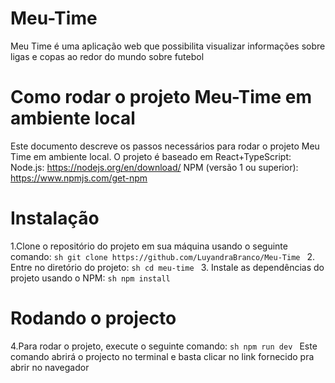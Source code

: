 # Meu-Time
Meu Time é uma aplicação web que possibilita visualizar informações sobre ligas e copas ao redor do mundo sobre futebol
# Como rodar o projeto Meu-Time em ambiente local
Este documento descreve os passos necessários para rodar o projeto Meu Time em ambiente local. O projeto é baseado em React+TypeScript:
  Node.js: https://nodejs.org/en/download/
  NPM (versão 1 ou superior): https://www.npmjs.com/get-npm
# Instalação
  1.Clone o repositório do projeto em sua máquina usando o seguinte comando:
      ```sh git clone https://github.com/LuyandraBranco/Meu-Time ```
  2. Entre no diretório do projeto:
     ```sh cd meu-time ```
  3. Instale as dependências do projeto usando o NPM:
    ```sh npm install ```  
# Rodando o projecto
  4.Para rodar o projeto, execute o seguinte comando:
     ```sh npm run dev ```
    Este comando abrirá o projecto no terminal e basta clicar no link fornecido pra abrir no navegador

